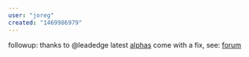 ```yaml
---
user: "joreg"
created: "1469986979"
---
```


followup: thanks to @leadedge latest [alphas](https://vvvv.org/downloads/previews) come with a fix, see: [forum](forum)
